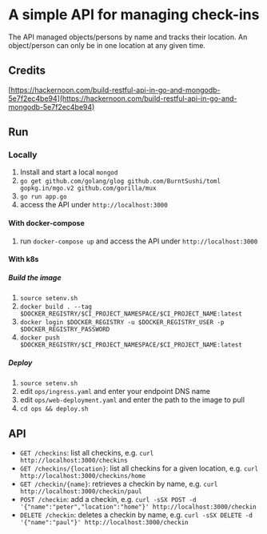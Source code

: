 # A simple API for managing check-ins

The API managed objects/persons by name and tracks their location. An object/person can only be in one location at any given time.

## Credits

[https://hackernoon.com/build-restful-api-in-go-and-mongodb-5e7f2ec4be94](https://hackernoon.com/build-restful-api-in-go-and-mongodb-5e7f2ec4be94)

## Run

### Locally

1. Install and start a local `mongod`
1. `go get github.com/golang/glog github.com/BurntSushi/toml gopkg.in/mgo.v2 github.com/gorilla/mux`
1. `go run app.go`
1. access the API under `http://localhost:3000`

#### With docker-compose

1. run `docker-compose up` and access the API under `http://localhost:3000`

#### With k8s

##### Build the image

1. `source setenv.sh`
1. `docker build . --tag $DOCKER_REGISTRY/$CI_PROJECT_NAMESPACE/$CI_PROJECT_NAME:latest`
1. `docker login $DOCKER_REGISTRY -u $DOCKER_REGISTRY_USER -p $DOCKER_REGISTRY_PASSWORD`
1. `docker push $DOCKER_REGISTRY/$CI_PROJECT_NAMESPACE/$CI_PROJECT_NAME:latest`

##### Deploy

1. `source setenv.sh`
1. edit `ops/ingress.yaml` and enter your endpoint DNS name
1. edit `ops/web-deployment.yaml` and enter the path to the image to pull
1. `cd ops && deploy.sh`

## API

- `GET /checkins`: list all checkins, e.g. `curl http://localhost:3000/checkins`
- `GET /checkins/{location}`: list all checkins for a given location, e.g. `curl http://localhost:3000/checkins/home`
- `GET /checkin/{name}`: retrieves a checkin by name, e.g. `curl http://localhost:3000/checkin/paul`
- `POST /checkin`: add a checkin, e.g. `curl -sSX POST -d '{"name":"peter","location":"home"}' http://localhost:3000/checkin`
- `DELETE /checkin`: deletes a checkin by name, e.g. `curl -sSX DELETE -d '{"name":"paul"}' http://localhost:3000/checkin`
